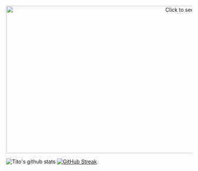 <div align="center">
	<br>
	<a href="https://github.com/sindresorhus/css-in-readme-like-wat/blame/main/header.svg">
		<img src="index.svg" width="1000" height="400" alt="Click to see the source">
	</a>
	<br>
</div>



![Tito's github stats](https://github-readme-stats.vercel.app/api?username=TitoMitto&count_private=true&show_icons=true&theme=dark)
[![GitHub Streak](https://github-readme-streak-stats.herokuapp.com/?user=TitoMitto&theme=dark)](https://git.io/streak-stats)  
<br>
<br>
<br>

